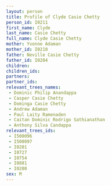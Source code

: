 ```yaml
---
layout: person
title: Profile of Clyde Casie Chetty
person_id: I0211
first_name: Clyde
last_name: Casie Chetty
full_name: Clyde Casie Chetty
mother: Yvonne Adaman
mother_id: I0210
father: Neville Casie Chetty
father_id: I0204
children:
children_ids:
partners:
partner_ids:
relevant_trees_names:
 - Dominic Philip Anandappa
 - Casper Casie Chetty
 - Dominga Casie Chetty
 - Andrew Adaman
 - Paul Laity Ramenaden
 - Caitan Dominic Rodrigo Sathianathan
 - Anthony Silva Candappa
relevant_trees_ids:
 - I500096
 - I500097
 - I0201
 - I0727
 - I0754
 - I0881
 - I0200
sex: M
---
```


